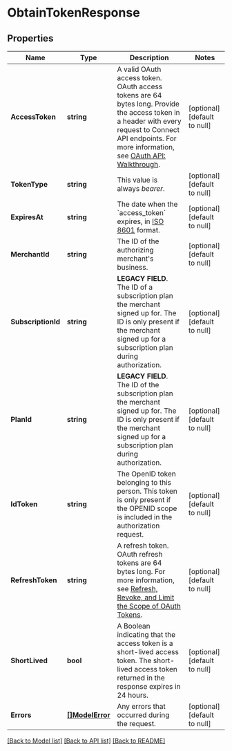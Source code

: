 # ObtainTokenResponse

## Properties
Name | Type | Description | Notes
------------ | ------------- | ------------- | -------------
**AccessToken** | **string** | A valid OAuth access token. OAuth access tokens are 64 bytes long. Provide the access token in a header with every request to Connect API endpoints. For more information, see [OAuth API: Walkthrough](https://developer.squareup.com/docs/oauth-api/walkthrough). | [optional] [default to null]
**TokenType** | **string** | This value is always _bearer_. | [optional] [default to null]
**ExpiresAt** | **string** | The date when the &#x60;access_token&#x60; expires, in [ISO 8601](http://www.iso.org/iso/home/standards/iso8601.htm) format. | [optional] [default to null]
**MerchantId** | **string** | The ID of the authorizing merchant&#x27;s business. | [optional] [default to null]
**SubscriptionId** | **string** | __LEGACY FIELD__. The ID of a subscription plan the merchant signed up for. The ID is only present if the merchant signed up for a subscription plan during authorization. | [optional] [default to null]
**PlanId** | **string** | __LEGACY FIELD__. The ID of the subscription plan the merchant signed up for. The ID is only present if the merchant signed up for a subscription plan during authorization. | [optional] [default to null]
**IdToken** | **string** | The OpenID token belonging to this person. This token is only present if the OPENID scope is included in the authorization request. | [optional] [default to null]
**RefreshToken** | **string** | A refresh token. OAuth refresh tokens are 64 bytes long. For more information, see [Refresh, Revoke, and Limit the Scope of OAuth Tokens](https://developer.squareup.com/docs/oauth-api/refresh-revoke-limit-scope). | [optional] [default to null]
**ShortLived** | **bool** | A Boolean indicating that the access token is a short-lived access token. The short-lived access token returned in the response expires in 24 hours. | [optional] [default to null]
**Errors** | [**[]ModelError**](Error.md) | Any errors that occurred during the request. | [optional] [default to null]

[[Back to Model list]](../README.md#documentation-for-models) [[Back to API list]](../README.md#documentation-for-api-endpoints) [[Back to README]](../README.md)

